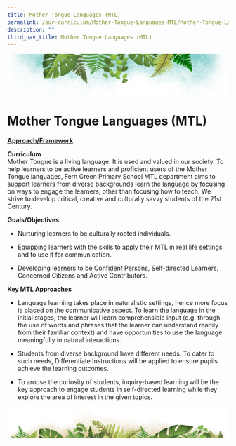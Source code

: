 ```yaml
---
title: Mother Tongue Languages (MTL)
permalink: /our-curriculum/Mother-Tongue-Languages-MTL/Mother-Tongue-Languages-MTL/
description: ""
third_nav_title: Mother Tongue Languages (MTL)
---
```

![](/images/Banner.png)

# **Mother Tongue Languages (MTL)**



<u><b>Approach/Framework</b></u>

<b>Curriculum</b> <br>
Mother Tongue is a living language. It is used and valued in our society. To help learners to be active learners and proficient users of the Mother Tongue languages, Fern Green Primary School MTL department aims to support learners from diverse backgrounds learn the language by focusing on ways to engage the learners, other than focusing how to teach. We strive to develop critical, creative and culturally savvy students of the 21st Century.

<b>Goals/Objectives</b> <br>
*   Nurturing learners to be culturally rooted individuals.   
    
*   Equipping learners with the skills to apply their MTL in real life settings and to use it for communication.  
    
*   Developing learners to be Confident Persons, Self-directed Learners, Concerned Citizens and Active Contributors.  
    

  

<b>Key MTL Approaches</b> <br>  
*   Language learning takes place in naturalistic settings, hence more focus is placed on the communicative aspect. To learn the language in the initial stages, the learner will learn comprehensible input (e.g. through the use of words and phrases that the learner can understand readily from their familiar context) and have opportunities to use the language meaningfully in natural interactions.  
    
*   Students from diverse background have different needs. To cater to such needs, Differentiate Instructions will be applied to ensure pupils achieve the learning outcomes.  
    
*   To arouse the curiosity of students, inquiry-based learning will be the key approach to engage students in self-directed learning while they explore the area of interest in the given topics.

![](/images/bg-bottom.png)